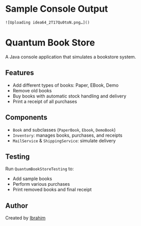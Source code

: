 # Sample Console Output
```
![Uploading idea64_2T17Qu0toN.png…]()

```

# Quantum Book Store
A Java console application that simulates a bookstore system.

## Features
- Add different types of books: Paper, EBook, Demo
- Remove old books
- Buy books with automatic stock handling and delivery
- Print a receipt of all purchases

## Components
- `Book` and subclasses (`PaperBook`, `Ebook`, `DemoBook`)
- `Inventory`: manages books, purchases, and receipts
- `MailService` & `ShippingService`: simulate delivery

## Testing
Run `QuantumBookStoreTesting` to:
- Add sample books
- Perform various purchases
- Print removed books and final receipt

## Author
Created by [Ibrahim](https://github.com/ibrahim607)
